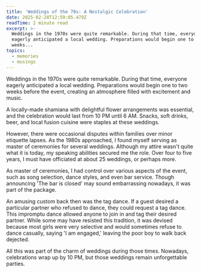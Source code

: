 ```yaml
---
title: 'Weddings of the 70s: A Nostalgic Celebration'
date: 2025-02-28T12:59:05.479Z
readTime: 2 minute read
excerpt: >-
  Weddings in the 1970s were quite remarkable. During that time, everyone
  eagerly anticipated a local wedding. Preparations would begin one to two
  weeks...
topics:
  - memories
  - musings
---
```

Weddings in the 1970s were quite remarkable. During that time, everyone eagerly anticipated a local wedding. Preparations would begin one to two weeks before the event, creating an atmosphere filled with excitement and music.
 
 A locally-made shamiana with delightful flower arrangements was essential, and the celebration would last from 10 PM until 6 AM. Snacks, soft drinks, beer, and local fusion cuisine were staples at these weddings.
 
 However, there were occasional disputes within families over minor etiquette lapses. As the 1980s approached, I found myself serving as master of ceremonies for several weddings. Although my attire wasn't quite what it is today, my speaking abilities secured me the role. Over four to five years, I must have officiated at about 25 weddings, or perhaps more.
 
 As master of ceremonies, I had control over various aspects of the event, such as song selection, dance styles, and even bar service. Though announcing 'The bar is closed' may sound embarrassing nowadays, it was part of the package.
 
 An amusing custom back then was the tag dance. If a guest desired a particular partner who refused to dance, they could request a tag dance. This impromptu dance allowed anyone to join in and tag their desired partner. While some may have resisted this tradition, it was devised because most girls were very selective and would sometimes refuse to dance casually, saying 'I am engaged,' leaving the poor boy to walk back dejected.
 
 All this was part of the charm of weddings during those times. Nowadays, celebrations wrap up by 10 PM, but those weddings remain unforgettable parties.
